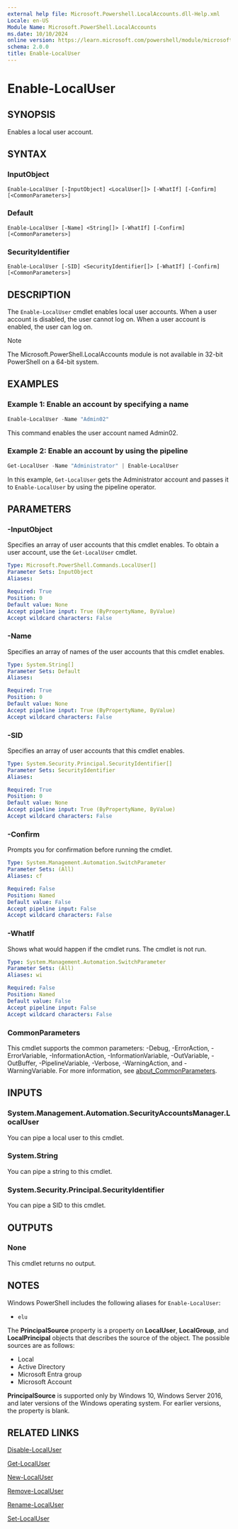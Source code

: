 ```yaml
---
external help file: Microsoft.Powershell.LocalAccounts.dll-Help.xml
Locale: en-US
Module Name: Microsoft.PowerShell.LocalAccounts
ms.date: 10/10/2024
online version: https://learn.microsoft.com/powershell/module/microsoft.powershell.localaccounts/enable-localuser?view=powershell-5.1&WT.mc_id=ps-gethelp
schema: 2.0.0
title: Enable-LocalUser
---
```


# Enable-LocalUser

## SYNOPSIS
Enables a local user account.

## SYNTAX

### InputObject

```
Enable-LocalUser [-InputObject] <LocalUser[]> [-WhatIf] [-Confirm] [<CommonParameters>]
```

### Default

```
Enable-LocalUser [-Name] <String[]> [-WhatIf] [-Confirm] [<CommonParameters>]
```

### SecurityIdentifier

```
Enable-LocalUser [-SID] <SecurityIdentifier[]> [-WhatIf] [-Confirm] [<CommonParameters>]
```

## DESCRIPTION

The `Enable-LocalUser` cmdlet enables local user accounts.
When a user account is disabled, the user cannot log on.
When a user account is enabled, the user can log on.

> [!NOTE]
> The Microsoft.PowerShell.LocalAccounts module is not available in 32-bit PowerShell on a 64-bit
> system.

## EXAMPLES

### Example 1: Enable an account by specifying a name

```powershell
Enable-LocalUser -Name "Admin02"
```

This command enables the user account named Admin02.

### Example 2: Enable an account by using the pipeline

```powershell
Get-LocalUser -Name "Administrator" | Enable-LocalUser
```

In this example, `Get-LocalUser` gets the Administrator account and passes it to `Enable-LocalUser`
by using the pipeline operator.

## PARAMETERS

### -InputObject

Specifies an array of user accounts that this cmdlet enables. To obtain a user account, use the
`Get-LocalUser` cmdlet.

```yaml
Type: Microsoft.PowerShell.Commands.LocalUser[]
Parameter Sets: InputObject
Aliases:

Required: True
Position: 0
Default value: None
Accept pipeline input: True (ByPropertyName, ByValue)
Accept wildcard characters: False
```

### -Name

Specifies an array of names of the user accounts that this cmdlet enables.

```yaml
Type: System.String[]
Parameter Sets: Default
Aliases:

Required: True
Position: 0
Default value: None
Accept pipeline input: True (ByPropertyName, ByValue)
Accept wildcard characters: False
```

### -SID

Specifies an array of user accounts that this cmdlet enables.

```yaml
Type: System.Security.Principal.SecurityIdentifier[]
Parameter Sets: SecurityIdentifier
Aliases:

Required: True
Position: 0
Default value: None
Accept pipeline input: True (ByPropertyName, ByValue)
Accept wildcard characters: False
```

### -Confirm

Prompts you for confirmation before running the cmdlet.

```yaml
Type: System.Management.Automation.SwitchParameter
Parameter Sets: (All)
Aliases: cf

Required: False
Position: Named
Default value: False
Accept pipeline input: False
Accept wildcard characters: False
```

### -WhatIf

Shows what would happen if the cmdlet runs. The cmdlet is not run.

```yaml
Type: System.Management.Automation.SwitchParameter
Parameter Sets: (All)
Aliases: wi

Required: False
Position: Named
Default value: False
Accept pipeline input: False
Accept wildcard characters: False
```

### CommonParameters

This cmdlet supports the common parameters: -Debug, -ErrorAction, -ErrorVariable,
-InformationAction, -InformationVariable, -OutVariable, -OutBuffer, -PipelineVariable, -Verbose,
-WarningAction, and -WarningVariable. For more information, see
[about_CommonParameters](https://go.microsoft.com/fwlink/?LinkID=113216).

## INPUTS

### System.Management.Automation.SecurityAccountsManager.LocalUser

You can pipe a local user to this cmdlet.

### System.String

You can pipe a string to this cmdlet.

### System.Security.Principal.SecurityIdentifier

You can pipe a SID to this cmdlet.

## OUTPUTS

### None

This cmdlet returns no output.

## NOTES

Windows PowerShell includes the following aliases for `Enable-LocalUser`:

- `elu`

The **PrincipalSource** property is a property on **LocalUser**, **LocalGroup**, and
**LocalPrincipal** objects that describes the source of the object. The possible sources are as
follows:

- Local
- Active Directory
- Microsoft Entra group
- Microsoft Account

**PrincipalSource** is supported only by Windows 10, Windows Server 2016, and later versions of the
Windows operating system. For earlier versions, the property is blank.

## RELATED LINKS

[Disable-LocalUser](Disable-LocalUser.md)

[Get-LocalUser](Get-LocalUser.md)

[New-LocalUser](New-LocalUser.md)

[Remove-LocalUser](Remove-LocalUser.md)

[Rename-LocalUser](Rename-LocalUser.md)

[Set-LocalUser](Set-LocalUser.md)
